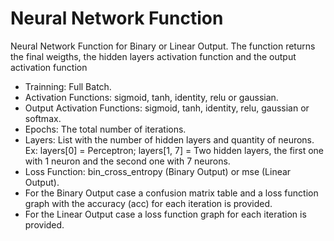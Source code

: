 # Neural Network Function

Neural Network Function for Binary or Linear Output. The function returns the final weigths, the hidden layers activation function and the output activation function

* Trainning: Full Batch.
* Activation Functions: sigmoid, tanh,  identity, relu or gaussian.
* Output Activation Functions: sigmoid, tanh,  identity, relu, gaussian or softmax.
* Epochs: The total number of iterations.
* Layers: List with the number of hidden layers and quantity of neurons. Ex: layers[0] = Perceptron; layers[1, 7] = Two hidden layers, the first one with 1 neuron and the second one with 7 neurons.
* Loss Function: bin_cross_entropy (Binary Output) or mse (Linear Output).
* For the Binary Output case a confusion matrix table and a loss function graph with the accuracy (acc) for each iteration is provided.
* For the Linear Output case a loss function graph for each iteration is provided.
